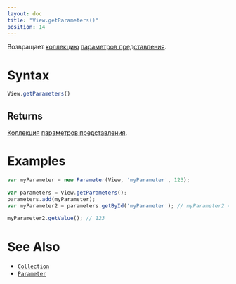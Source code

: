 ```yaml
---
layout: doc
title: "View.getParameters()"
position: 14
---
```


Возвращает [коллекцию](../../Collection/) [параметров представления](../../Parameter/).

# Syntax

```js
View.getParameters()
```

## Returns

[Коллекция](../../Collection/) [параметров представления](../../Parameter/).

# Examples

```js
var myParameter = new Parameter(View, 'myParameter', 123);

var parameters = View.getParameters();
parameters.add(myParameter);
var myParameter2 = parameters.getById('myParameter'); // myParameter2 === myParameter

myParameter2.getValue(); // 123
```

# See Also

* [`Collection`](../../Collection/)
* [`Parameter`](../../Parameter/)
